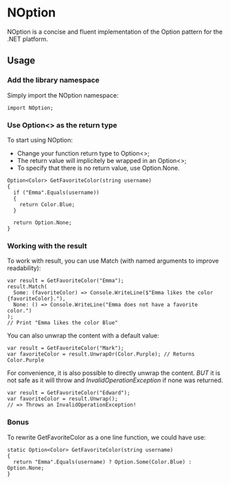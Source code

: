 # NOption
NOption is a concise and fluent implementation of the Option pattern for the .NET platform.

## Usage
### Add the library namespace
Simply import the NOption namespace:

```
import NOption;
```

### Use Option<> as the return type
To start using NOption:
  * Change your function return type to Option<>;
  * The return value will implicitely be wrapped in an Option<>;
  * To specify that there is no return value, use Option.None.

```
Option<Color> GetFavoriteColor(string username)
{
  if ("Emma".Equals(username))
  {
    return Color.Blue;
  }

  return Option.None;
}
```

### Working with the result
To work with result, you can use Match (with named arguments to improve readability):

```
var result = GetFavoriteColor("Emma");
result.Match(
  Some: (favoriteColor) => Console.WriteLine($"Emma likes the color {favoriteColor}."),
  None: () => Console.WriteLine("Emma does not have a favorite color.")
);
// Print "Emma likes the color Blue"
```

You can also unwrap the content with a default value:

```
var result = GetFavoriteColor("Mark");
var favoriteColor = result.UnwrapOr(Color.Purple); // Returns Color.Purple
```

For convenience, it is also possible to directly unwrap the content. *BUT* it is not safe as it will throw and *InvalidOperationException* if none was returned.

```
var result = GetFavoriteColor("Edward");
var favoriteColor = result.Unwrap();
// => Throws an InvalidOperationException!
```

### Bonus
To rewrite GetFavoriteColor as a one line function, we could have use:

```
static Option<Color> GetFavoriteColor(string username)
{
  return "Emma".Equals(username) ? Option.Some(Color.Blue) : Option.None;
}
```
